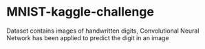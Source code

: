 # MNIST-kaggle-challenge
Dataset contains images of handwritten digits, Convolutional Neural Network has been applied to predict the digit in an image 
